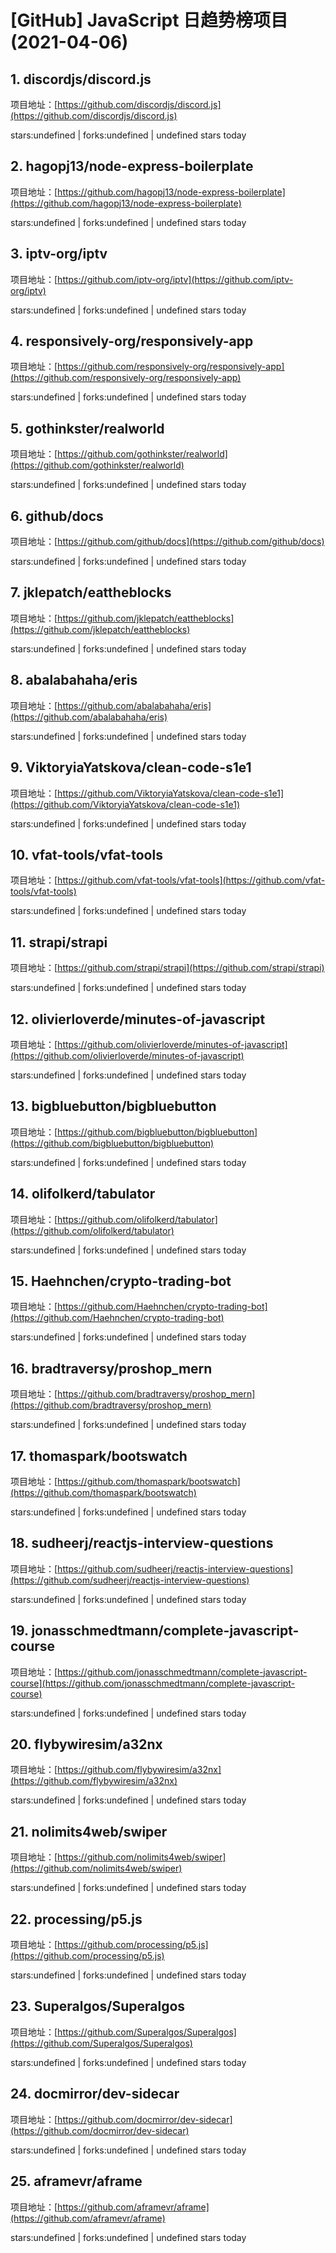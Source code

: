 # [GitHub] JavaScript 日趋势榜项目(2021-04-06)

## 1. discordjs/discord.js 

项目地址：[https://github.com/discordjs/discord.js](https://github.com/discordjs/discord.js)

stars:undefined | forks:undefined | undefined stars today 



## 2. hagopj13/node-express-boilerplate 

项目地址：[https://github.com/hagopj13/node-express-boilerplate](https://github.com/hagopj13/node-express-boilerplate)

stars:undefined | forks:undefined | undefined stars today 



## 3. iptv-org/iptv 

项目地址：[https://github.com/iptv-org/iptv](https://github.com/iptv-org/iptv)

stars:undefined | forks:undefined | undefined stars today 



## 4. responsively-org/responsively-app 

项目地址：[https://github.com/responsively-org/responsively-app](https://github.com/responsively-org/responsively-app)

stars:undefined | forks:undefined | undefined stars today 



## 5. gothinkster/realworld 

项目地址：[https://github.com/gothinkster/realworld](https://github.com/gothinkster/realworld)

stars:undefined | forks:undefined | undefined stars today 



## 6. github/docs 

项目地址：[https://github.com/github/docs](https://github.com/github/docs)

stars:undefined | forks:undefined | undefined stars today 



## 7. jklepatch/eattheblocks 

项目地址：[https://github.com/jklepatch/eattheblocks](https://github.com/jklepatch/eattheblocks)

stars:undefined | forks:undefined | undefined stars today 



## 8. abalabahaha/eris 

项目地址：[https://github.com/abalabahaha/eris](https://github.com/abalabahaha/eris)

stars:undefined | forks:undefined | undefined stars today 



## 9. ViktoryiaYatskova/clean-code-s1e1 

项目地址：[https://github.com/ViktoryiaYatskova/clean-code-s1e1](https://github.com/ViktoryiaYatskova/clean-code-s1e1)

stars:undefined | forks:undefined | undefined stars today 



## 10. vfat-tools/vfat-tools 

项目地址：[https://github.com/vfat-tools/vfat-tools](https://github.com/vfat-tools/vfat-tools)

stars:undefined | forks:undefined | undefined stars today 



## 11. strapi/strapi 

项目地址：[https://github.com/strapi/strapi](https://github.com/strapi/strapi)

stars:undefined | forks:undefined | undefined stars today 



## 12. olivierloverde/minutes-of-javascript 

项目地址：[https://github.com/olivierloverde/minutes-of-javascript](https://github.com/olivierloverde/minutes-of-javascript)

stars:undefined | forks:undefined | undefined stars today 



## 13. bigbluebutton/bigbluebutton 

项目地址：[https://github.com/bigbluebutton/bigbluebutton](https://github.com/bigbluebutton/bigbluebutton)

stars:undefined | forks:undefined | undefined stars today 



## 14. olifolkerd/tabulator 

项目地址：[https://github.com/olifolkerd/tabulator](https://github.com/olifolkerd/tabulator)

stars:undefined | forks:undefined | undefined stars today 



## 15. Haehnchen/crypto-trading-bot 

项目地址：[https://github.com/Haehnchen/crypto-trading-bot](https://github.com/Haehnchen/crypto-trading-bot)

stars:undefined | forks:undefined | undefined stars today 



## 16. bradtraversy/proshop_mern 

项目地址：[https://github.com/bradtraversy/proshop_mern](https://github.com/bradtraversy/proshop_mern)

stars:undefined | forks:undefined | undefined stars today 



## 17. thomaspark/bootswatch 

项目地址：[https://github.com/thomaspark/bootswatch](https://github.com/thomaspark/bootswatch)

stars:undefined | forks:undefined | undefined stars today 



## 18. sudheerj/reactjs-interview-questions 

项目地址：[https://github.com/sudheerj/reactjs-interview-questions](https://github.com/sudheerj/reactjs-interview-questions)

stars:undefined | forks:undefined | undefined stars today 



## 19. jonasschmedtmann/complete-javascript-course 

项目地址：[https://github.com/jonasschmedtmann/complete-javascript-course](https://github.com/jonasschmedtmann/complete-javascript-course)

stars:undefined | forks:undefined | undefined stars today 



## 20. flybywiresim/a32nx 

项目地址：[https://github.com/flybywiresim/a32nx](https://github.com/flybywiresim/a32nx)

stars:undefined | forks:undefined | undefined stars today 



## 21. nolimits4web/swiper 

项目地址：[https://github.com/nolimits4web/swiper](https://github.com/nolimits4web/swiper)

stars:undefined | forks:undefined | undefined stars today 



## 22. processing/p5.js 

项目地址：[https://github.com/processing/p5.js](https://github.com/processing/p5.js)

stars:undefined | forks:undefined | undefined stars today 



## 23. Superalgos/Superalgos 

项目地址：[https://github.com/Superalgos/Superalgos](https://github.com/Superalgos/Superalgos)

stars:undefined | forks:undefined | undefined stars today 



## 24. docmirror/dev-sidecar 

项目地址：[https://github.com/docmirror/dev-sidecar](https://github.com/docmirror/dev-sidecar)

stars:undefined | forks:undefined | undefined stars today 



## 25. aframevr/aframe 

项目地址：[https://github.com/aframevr/aframe](https://github.com/aframevr/aframe)

stars:undefined | forks:undefined | undefined stars today 



